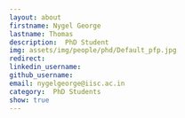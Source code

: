 ```yaml
---
layout: about
firstname: Nygel George
lastname: Thomas
description:  PhD Student
img: assets/img/people/phd/Default_pfp.jpg
redirect: 
linkedin_username: 
github_username: 
email: nygelgeorge@iisc.ac.in
category:  PhD Students
show: true
---
```

